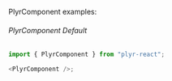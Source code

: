 PlyrComponent examples:

###### PlyrComponent Default

```js
import { PlyrComponent } from "plyr-react";

<PlyrComponent />;
```
